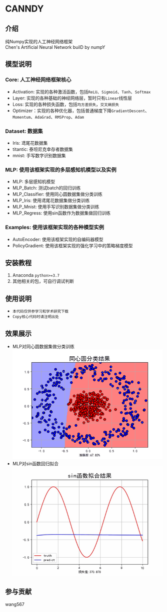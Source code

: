 # CANNDY

## 介绍
纯Numpy实现的人工神经网络框架<br>
Chen's Artificial Neural Network builD by numpY


## 模型说明
### Core: 人工神经网络框架核心

- Activation: 实现的各种激活函数，包括`ReLU`、`Sigmoid`、`Tanh`、`Softmax`
- Layer: 实现的各种基础的神经网络层，暂时只有`Linear`线性层
- Loss: 实现的各种损失函数，包括`均方差损失`，`交叉熵损失`
- Optimizer：实现的各种优化器，包括普通梯度下降`GradientDescent`、`Momentum`、`AdaGrad`、`RMSProp`、`Adam`

### Dataset: 数据集

- Iris: 鸢尾花数据集
- titantic: 泰坦尼克幸存者数据集
- mnist: 手写数字识别数据集

### MLP: 使用该框架实现的多层感知机模型以及实例

- MLP: 多层感知机模型
- MLP_Batch: 测试batch的回归训练
- MLP_Classifier: 使用同心圆数据集做分类训练
- MLP_Iris: 使用鸢尾花数据集做分类训练
- MLP_Mnist: 使用手写识别数据集做分类训练
- MLP_Regress: 使用sin函数作为数据集做回归训练

### Examples: 使用该框架实现的各种模型实例

- AutoEncoder: 使用该框架实现的自编码器模型
- PolicyGradient: 使用该框架实现的强化学习中的策略梯度模型


## 安装教程

1.  Anaconda `python>=3.7`
2.  其他相关的包，可自行调试判断  


## 使用说明

- `本代码仅供参学习和学术研究下载`
- `Copy核心代码时请注明出处`

## 效果展示
- MLP对同心圆数据集做分类训练
<img src="Pic/MLP_circle.gif" width="480" height="350" alt="回归拟合"/><br/>
- MLP对sin函数回归拟合<br>
<img src="Pic/MLP_sin.gif" width="480" height="350" alt="回归拟合"/><br/>
## 参与贡献

wang567



